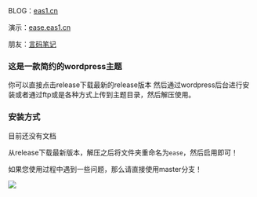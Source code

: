 BLOG：[eas1.cn](https://eas1.cn)

演示：[ease.eas1.cn](https://ease.eas1.cn)

朋友：[言码笔记](https://blog.yanqingshan.com/)

### 这是一款简约的wordpress主题
你可以直接点击release下载最新的release版本
然后通过wordpress后台进行安装或者通过ftp或是各种方式上传到主题目录，然后解压使用。
### 安装方式

目前还没有文档

从release下载最新版本，解压之后将文件夹重命名为`ease`，然后启用即可！

如果您使用过程中遇到一些问题，那么请直接使用master分支！

[![](https://img.shields.io/github/license/kaygb/ease)](https://github.com/kaygb/ease/blob/master/LICENSE)
